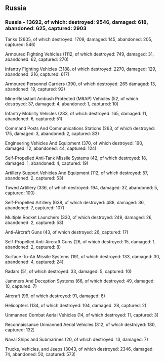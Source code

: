 
 
 ## Russia
 
 ### Russia - 13692, of which: destroyed: 9546, damaged: 618, abandoned: 625, captured: 2903

 

 

 Tanks (2605, of which destroyed: 1709, damaged: 145, abandoned: 205, captured: 546)

 Armoured Fighting Vehicles (1112, of which destroyed: 749, damaged: 31, abandoned: 62, captured: 270)

 Infantry Fighting Vehicles (3188, of which destroyed: 2270, damaged: 129, abandoned: 216, captured: 617)

 Armoured Personnel Carriers (390, of which destroyed: 265 damaged: 13, abandoned: 19, captured: 92)

 Mine-Resistant Ambush Protected (MRAP) Vehicles (52, of which destroyed: 37, damaged: 4, abandoned: 1, captured: 10)

 Infantry Mobility Vehicles (233, of which destroyed: 165, damaged: 11, abandoned: 6, captured: 51)

 Command Posts And Communications Stations (263, of which destroyed: 175, damaged: 3, abandoned: 2, captured: 83)

 Engineering Vehicles And Equipment (370, of which destroyed: 190, damaged: 12, abandoned: 44, captured: 124)

 Self-Propelled Anti-Tank Missile Systems (42, of which destroyed: 18, damaged: 1, abandoned: 4, captured: 19)

 Artillery Support Vehicles And Equipment (112, of which destroyed: 57, abandoned: 2, captured: 53)

 Towed Artillery (336, of which destroyed: 194, damaged: 37, abandoned: 5, captured: 100)

 Self-Propelled Artillery (638, of which destroyed: 488, damaged: 36, abandoned: 7, captured: 107)

 Multiple Rocket Launchers (330, of which destroyed: 249, damaged: 26, abandoned: 2, captured: 53)

 Anti-Aircraft Guns (43, of which destroyed: 26, captured: 17)

 Self-Propelled Anti-Aircraft Guns (26, of which destroyed: 15, damaged: 1, abandoned: 2, captured: 8)

 Surface-To-Air Missile Systems (191, of which destroyed: 133, damaged: 30, abandoned: 4, captured: 24)

 Radars (51, of which destroyed: 33, damaged: 5, captured: 10)

 Jammers And Deception Systems (66, of which destroyed: 49, damaged: 10, captured: 7)

 Aircraft (99, of which destroyed: 91, damaged: 8)

 Helicopters (134, of which destroyed: 104, damaged: 28, captured: 2)

 Unmanned Combat Aerial Vehicles (14, of which destroyed: 11, captured: 3)

 Reconnaissance Unmanned Aerial Vehicles (312, of which destroyed: 180, captured: 132)

 Naval Ships and Submarines (20, of which destroyed: 13, damaged: 7)

 Trucks, Vehicles, and Jeeps (3043, of which destroyed: 2346, damaged: 74, abandoned: 50, captured: 573)

